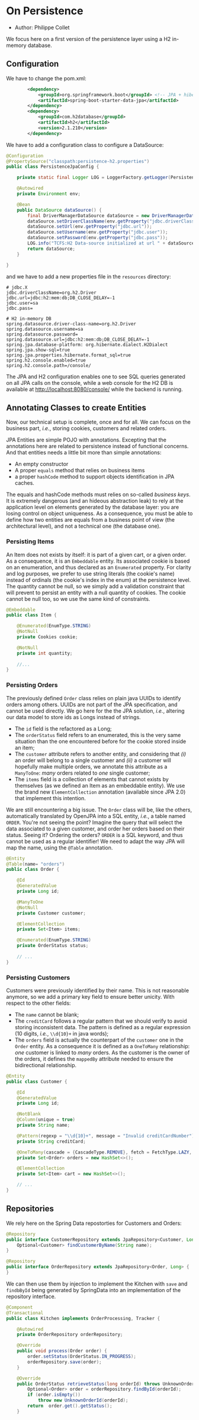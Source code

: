 # On Persistence

  * Author: Philippe Collet

We focus here on a first version of the persistence layer using a H2 in-memory database.

## Configuration

We have to change the pom.xml: 

```xml
        <dependency>
            <groupId>org.springframework.boot</groupId> <!-- JPA + hibernate-core default support -->
            <artifactId>spring-boot-starter-data-jpa</artifactId>
        </dependency>
        <dependency>
            <groupId>com.h2database</groupId>
            <artifactId>h2</artifactId>
            <version>2.1.210</version>
        </dependency>
```

We have to add a configuration class to configure a DataSource:

```java
@Configuration
@PropertySource("classpath:persistence-h2.properties")
public class PersistenceJpaConfig {

    private static final Logger LOG = LoggerFactory.getLogger(PersistenceJpaConfig.class);

    @Autowired
    private Environment env;

    @Bean
    public DataSource dataSource() {
        final DriverManagerDataSource dataSource = new DriverManagerDataSource();
        dataSource.setDriverClassName(env.getProperty("jdbc.driverClassName"));
        dataSource.setUrl(env.getProperty("jdbc.url"));
        dataSource.setUsername(env.getProperty("jdbc.user"));
        dataSource.setPassword(env.getProperty("jdbc.pass"));
        LOG.info("TCFS:H2 Data-source initialized at url " + dataSource.getUrl());
        return dataSource;
    }

}
```

and we have to add a new properties file in the `resources` directory:

```
# jdbc.X
jdbc.driverClassName=org.h2.Driver
jdbc.url=jdbc:h2:mem:db;DB_CLOSE_DELAY=-1
jdbc.user=sa
jdbc.pass=

# H2 in-memory DB
spring.datasource.driver-class-name=org.h2.Driver
spring.datasource.username=sa
spring.datasource.password=
spring.datasource.url=jdbc:h2:mem:db;DB_CLOSE_DELAY=-1
spring.jpa.database-platform: org.hibernate.dialect.H2Dialect
spring.jpa.show-sql=true
spring.jpa.properties.hibernate.format_sql=true
spring.h2.console.enabled=true
spring.h2.console.path=/console/
```

The JPA and H2 configuration enables one to see SQL queries generated on all JPA calls on the console, while a web console for the H2 DB is available at [http://localhost:8080/console/](http://localhost:8080/console/) while the backend is running.

## Annotating Classes to create Entities

Now, our technical setup is complete, once and for all. We can focus on the business part, _i.e._, storing cookies, customers and related orders. 

JPA Entities are simple POJO with annotations. Excepting that the annotations here are related to persistence instead of functional concerns. And that entities needs a little bit more than simple annotations:

  * An empty constructor
  * A proper `equals` method that relies on business items 
  * a proper `hashCode` method to support objects identification in JPA caches. 

The equals and hashCode methods must relies on so-called _business keys_. It is extremely dangerous (and an hideous abstraction leak) to rely at the application level on elements generated by the database layer: you are losing control on object uniqueness. As a consequence, you must be able to define how two entities are equals from a business point of view (the architectural level), and not a technical one (the database one). 

### Persisting Items

An Item does not exists by itself: it is part of a given cart, or a given order. As a consequence, it is an `Embeddable` entity. Its associated cookie is based on an enumeration, and thus declared as an `Enumerated` property. For clarity and log purposes, we prefer to use string literals (the cookie's name) instead of ordinals (the cookie's index in the enum) at the persistence level. The quantity cannot be null, so we simply add a validation constraint that will prevent to persist an entity with a null quantity of cookies. The cookie cannot be null too, so we use the same kind of constraints.

```java
@Embeddable
public class Item {

    @Enumerated(EnumType.STRING)
    @NotNull
    private Cookies cookie;

    @NotNull
    private int quantity;
	
	//...
}
``` 

### Persisting Orders

The previously defined `Order` class relies on plain java UUIDs to identify orders among others. UUIDs are not part of the JPA specification, and cannot be used directly. We go here for the the JPA solution, _i.e._, altering our data model to store ids as Longs instead of strings. 

  * The `id` field is the refactored as a Long;
  * The `orderStatus` field refers to an enumerated, this is the very same situation than the one encountered before for the cookie stored inside an item;
  * The `customer` attribute refers to another entity, and considering that _(i)_ an order will belong to a single customer and _(ii)_ a customer will hopefully make multiple orders, we annotate this attribute as a `ManyToOne`: _many_ orders related to _one_ single customer;
  * The `items` field is a collection of elements that cannot exists by themselves (as we defined an Item as an embeddable entity). We use the brand new `ElementCollection` annotation (available since JPA 2.0) that implement this intention.

We are still encountering a big issue. The `Order` class will be, like the others, automatically translated by OpenJPA into a SQL entity, _i.e._, a table named `ORDER`. You're not seeing the point? Imagine the query that will select the data associated to a given customer, and order her orders based on their status. Seeing it? Ordering the orders? `ORDER` is a SQL keyword, and thus cannot be used as a regular identifier! We need to adapt the way JPA will map the name, using the `@Table` annotation.

```java
@Entity
@Table(name= "orders")
public class Order {

    @Id
    @GeneratedValue
    private Long id;

    @ManyToOne
    @NotNull
    private Customer customer;

    @ElementCollection
    private Set<Item> items;

    @Enumerated(EnumType.STRING)
    private OrderStatus status;
	
	// ...
}
```


### Persisting Customers

Customers were previously identified by their name. This is not reasonable anymore, so we add a primary key field to ensure better unicity. With respect to the other fields:

  * The `name` cannot be blank;
  * The `creditCard` follows a regular pattern that we should verify to avoid storing inconsistent data. The pattern is defined as a regular expression (10 digits, _i.e._, `\\d{10}+` in java words);
  * The `orders` field is actually the counterpart of the `customer` one in the `Order` entity. As a consequence it is defined as a `OneToMany` relationship: _one_ customer is linked to _many_ orders. As the customer is the owner of the orders, it defines the `mappedBy` attribute needed to ensure the bidirectional relationship.

```java
@Entity
public class Customer {

    @Id
    @GeneratedValue
    private Long id;

    @NotBlank
    @Column(unique = true)
    private String name;

    @Pattern(regexp = "\\d{10}+", message = "Invalid creditCardNumber")
    private String creditCard;

    @OneToMany(cascade = {CascadeType.REMOVE}, fetch = FetchType.LAZY, mappedBy = "customer")
    private Set<Order> orders = new HashSet<>();

    @ElementCollection
    private Set<Item> cart = new HashSet<>();

	// ...
}
```  


## Repositories

We rely here on the Spring Data repostorties for Customers and Orders:

```java
@Repository
public interface CustomerRepository extends JpaRepository<Customer, Long> {
    Optional<Customer> findCustomerByName(String name);
}

@Repository
public interface OrderRepository extends JpaRepository<Order, Long> {
}
```  

We can then use them by injection to implement the Kitchen with `save` and `findbById` being generated by SpringData into an implementation of the repository interface.

```java
@Component
@Transactional
public class Kitchen implements OrderProcessing, Tracker {

    @Autowired
    private OrderRepository orderRepository;

    @Override
    public void process(Order order) {
        order.setStatus(OrderStatus.IN_PROGRESS);
        orderRepository.save(order);
    }

    @Override
    public OrderStatus retrieveStatus(long orderId) throws UnknownOrderId {
        Optional<Order> order = orderRepository.findById(orderId);
        if (order.isEmpty())
            throw new UnknownOrderId(orderId);
        return  order.get().getStatus();
    }
``` 
